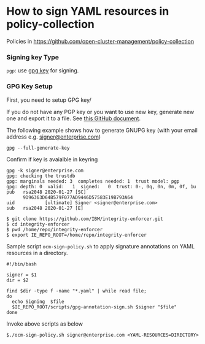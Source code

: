 # How to sign YAML resources in policy-collection 

 Policies in https://github.com/open-cluster-management/policy-collection

### Signing key Type
`pgp`: use [gpg key](https://www.gnupg.org/index.html) for signing.


### GPG Key Setup

First, you need to setup GPG key/

If you do not have any PGP key or you want to use new key, generate new one and export it to a file. See [this GitHub document](https://docs.github.com/en/free-pro-team@latest/github/authenticating-to-github/generating-a-new-gpg-key).

The following example shows how to generate GNUPG key (with your email address e.g. signer@enterprise.com)

```
gpg --full-generate-key

```

Confirm if key is avaialble in keyring

```
gpg -k signer@enterprise.com
gpg: checking the trustdb
gpg: marginals needed: 3  completes needed: 1  trust model: pgp
gpg: depth: 0  valid:   1  signed:   0  trust: 0-, 0q, 0n, 0m, 0f, 1u
pub   rsa2048 2020-01-27 [SC]
      9D96363D64B579F077AD9446D57583E19B793A64
uid           [ultimate] Signer <signer@enterprise.com>
sub   rsa2048 2020-01-27 [E]

```

```
$ git clone https://github.com/IBM/integrity-enforcer.git
$ cd integrity-enforcer
$ pwd /home/repo/integrity-enforcer
$ export IE_REPO_ROOT=/home/repo/integrity-enforcer

```




Sample script `ocm-sign-policy.sh` to apply signature annotations on YAML resources in a directory.


```
#!/bin/bash

signer = $1
dir = $2

find $dir -type f -name "*.yaml" | while read file;
do
  echo Signing  $file
  $IE_REPO_ROOT/scripts/gpg-annotation-sign.sh $signer "$file"
done
```

Invoke above scripts as below


```
$./ocm-sign-policy.sh signer@enterprise.com <YAML-RESOURCES=DIRECTORY>
```







